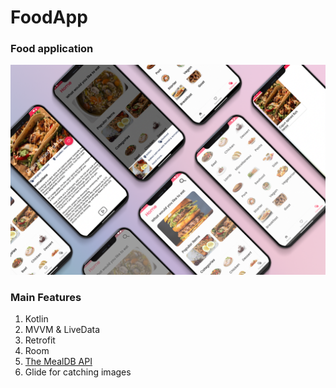 # FoodApp

### Food application
![render](https://github.com/SashaWouse/FoodApp/blob/main/food_app.png?raw=true)


### Main Features
1. Kotlin
2. MVVM & LiveData
3. Retrofit
4. Room
5. [The MealDB API](https://www.themealdb.com/api.php)
6. Glide for catching images
